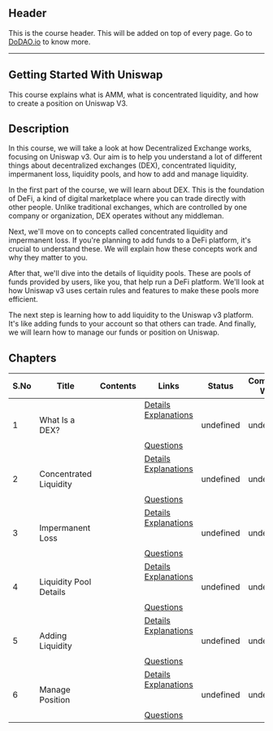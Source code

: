 ## Header
This is the course header. This will be added on top of every page. Go to [DoDAO.io](https://www.dodao.io) to know more.

 ---

 ## Getting Started With Uniswap
 This course explains what is AMM, what is concentrated liquidity, and how to create a position on Uniswap V3.
 
 ## Description
 In this course, we will take a look at how Decentralized Exchange works, focusing on Uniswap v3. Our aim is to help you understand a lot of different things about decentralized exchanges (DEX), concentrated liquidity, impermanent loss, liquidity pools, and how to add and manage liquidity.

In the first part of the course, we will learn about DEX. This is the foundation of DeFi, a kind of digital marketplace where you can trade directly with other people. Unlike traditional exchanges, which are controlled by one company or organization, DEX operates without any middleman.

Next, we'll move on to concepts called concentrated liquidity and impermanent loss. If you're planning to add funds to a DeFi platform, it's crucial to understand these. We will explain how these concepts work and why they matter to you.

After that, we'll dive into the details of liquidity pools. These are pools of funds provided by users, like you, that help run a DeFi platform. We'll look at how Uniswap v3 uses certain rules and features to make these pools more efficient.

The next step is learning how to add liquidity to the Uniswap v3 platform. It's like adding funds to your account so that others can trade. And finally, we will learn how to manage our funds or position on Uniswap.
 
 ## Chapters
 
 | S.No        | Title       | Contents   | Links      | Status      | Completion Week |
 | ----------- | ----------- |----------- |----------- | ----------- | ----------- |
 | 1      | What Is a DEX? | | [Details](generated/topics/what-is-dex.md) <br/> [Explanations](generated/explanations/what-is-dex.md) <br/>  <br/>  <br/> [Questions](generated/questions/what-is-dex.md) | undefined | undefined |
 | 2      | Concentrated Liquidity | | [Details](generated/topics/concentrated-liquidity.md) <br/> [Explanations](generated/explanations/concentrated-liquidity.md) <br/>  <br/>  <br/> [Questions](generated/questions/concentrated-liquidity.md) | undefined | undefined |
 | 3      | Impermanent Loss | | [Details](generated/topics/impermanent-loss.md) <br/> [Explanations](generated/explanations/impermanent-loss.md) <br/>  <br/>  <br/> [Questions](generated/questions/impermanent-loss.md) | undefined | undefined |
 | 4      | Liquidity Pool Details | | [Details](generated/topics/liquidity-pool-details.md) <br/> [Explanations](generated/explanations/liquidity-pool-details.md) <br/>  <br/>  <br/> [Questions](generated/questions/liquidity-pool-details.md) | undefined | undefined |
 | 5      | Adding Liquidity | | [Details](generated/topics/adding-liquidity.md) <br/> [Explanations](generated/explanations/adding-liquidity.md) <br/>  <br/>  <br/> [Questions](generated/questions/adding-liquidity.md) | undefined | undefined |
 | 6      | Manage Position | | [Details](generated/topics/manage-position.md) <br/> [Explanations](generated/explanations/manage-position.md) <br/>  <br/>  <br/> [Questions](generated/questions/manage-position.md) | undefined | undefined | 
